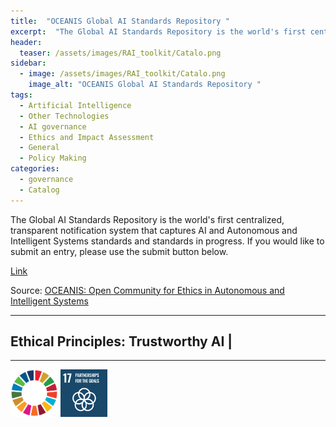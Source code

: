 ```yaml
---
title:  "OCEANIS Global AI Standards Repository "  
excerpt:  "The Global AI Standards Repository is the world's first centralized, transparent notification system that captures AI and Autonomous and Intelligent Systems standards and standards in progress. If you would like to submit an entry, please u (...)"  
header:
  teaser: /assets/images/RAI_toolkit/Catalo.png
sidebar:
  - image: /assets/images/RAI_toolkit/Catalo.png
    image_alt: "OCEANIS Global AI Standards Repository "
tags:
  - Artificial Intelligence
  - Other Technologies
  - AI governance
  - Ethics and Impact Assessment
  - General
  - Policy Making
categories:
  - governance
  - Catalog
---
```

The Global AI Standards Repository is the world's first centralized, transparent notification system that captures AI and Autonomous and Intelligent Systems standards and standards in progress. If you would like to submit an entry, please use the submit button below.

[Link](https://ethicsstandards.org/repository/)

Source: [OCEANIS: Open Community for Ethics in Autonomous and Intelligent Systems]()

<hr>
<h2>Ethical Principles: Trustworthy AI | </h2>
<hr>

<img src="/assets/images/sdg/SDG_Wheel_WEB/SDG_Wheel_WEB.png" width="15%"/>
<img src="/assets/images/sdg/SDG_Icons_2019_WEB/E-WEB-Goal-17.png" Width = "15%"/>
